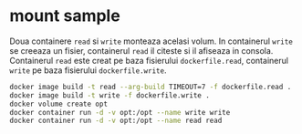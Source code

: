 # mount sample

Doua containere `read` si `write` monteaza acelasi volum. In containerul `write` se creeaza un fisier, containerul `read` il citeste si il afiseaza in consola. Containerul `read` este creat pe baza fisierului `dockerfile.read`, containerul `write` pe baza fisierului `dockerfile.write`.

```bash
docker image build -t read --arg-build TIMEOUT=7 -f dockerfile.read .
docker image build -t write -f dockerfile.write .
docker volume create opt
docker container run -d -v opt:/opt --name write write
docker container run -d -v opt:/opt --name read read
```
